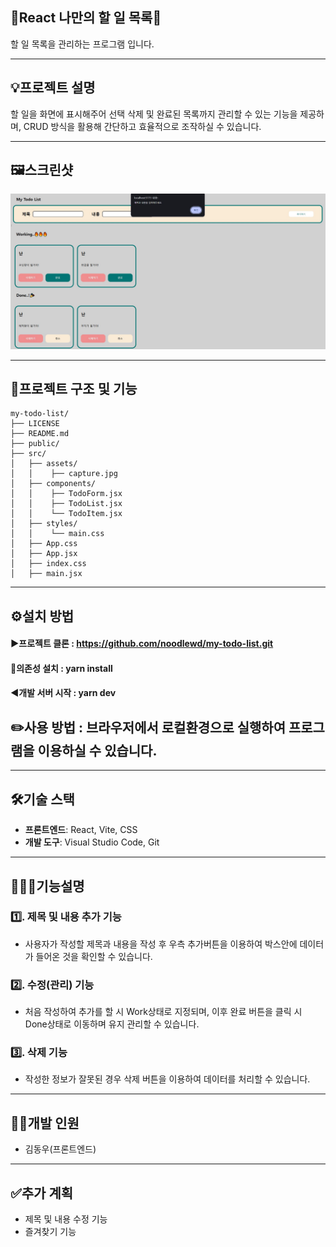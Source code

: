 <h2>📒React 나만의 할 일 목록📒</h2>
할 일 목록을 관리하는 프로그램 입니다.


---


## 💡프로젝트 설명
할 일을 화면에 표시해주어 선택 삭제 및 완료된 목록까지 관리할 수 있는 기능을 제공하며, CRUD 방식을 활용해 간단하고 효율적으로 조작하실 수 있습니다.


---

## 🖼️스크린샷
![스크린샷](./src/assets/capture.JPG)


---


## 🌟프로젝트 구조 및 기능

```plaintext
my-todo-list/
├── LICENSE
├── README.md
├── public/
├── src/
│   ├── assets/
│   │    ├── capture.jpg
│   ├── components/
│   │    ├── TodoForm.jsx
│   │    ├── TodoList.jsx
│   │    └── TodoItem.jsx
│   ├── styles/
│   │    └── main.css
│   ├── App.css
│   ├── App.jsx
│   ├── index.css
│   ├── main.jsx

```


---
## ⚙️설치 방법

#### ▶️프로젝트 클론 : https://github.com/noodlewd/my-todo-list.git
                                                                                    
#### 🔽의존성 설치 : yarn install
                                          
#### ◀️개발 서버 시작 : yarn dev

## ✏️사용 방법 : 브라우저에서 로컬환경으로 실행하여 프로그램을 이용하실 수 있습니다.


---


## 🛠️기술 스택
- **프론트엔드**: React, Vite, CSS
- **개발 도구**: Visual Studio Code, Git



---




## 👨🏻‍🏫기능설명

### 1️⃣. 제목 및 내용 추가 기능
 - 사용자가 작성할 제목과 내용을 작성 후 우측 추가버튼을 이용하여 박스안에 데이터가 들어온 것을 확인할 수 있습니다.

### 2️⃣. 수정(관리) 기능
 - 처음 작성하여 추가를 할 시 Work상태로 지정되며, 이후 완료 버튼을 클릭 시 Done상태로 이동하며 유지 관리할 수 있습니다.

### 3️⃣. 삭제 기능
 - 작성한 정보가 잘못된 경우 삭제 버튼을 이용하여 데이터를 처리할 수 있습니다.


---

## 👨‍💻개발 인원
- 김동우(프론트엔드)


---


## ✅추가 계획
- 제목 및 내용 수정 기능
- 즐겨찾기 기능
